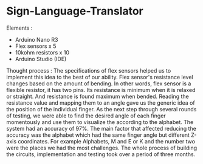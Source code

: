# Sign-Language-Translator
Elements :
- Arduino Nano R3
- Flex sensors x 5
- 10kohm resistors x 10
- Arduino Studio (IDE)

Thought process :
The specifications of flex sensors helped us to implement this idea to the best of our ability.
Flex sensor's resistance level changes based on the amount of bending. In other words, flex sensor is a flexible resistor, it has two pins. Its resistance is minimum when it is relaxed or straight. And resistance is found maximum when bended. Reading the resistance value and mapping them to an angle gave us the generic idea of the position of the individual finger. As the next step through several rounds of testing, we were able to find the desired angle of each finger momentously and use them to visualize the according to the alphabet. The system had an accuracy of 97%. The main factor that affected reducing the accuracy was the alphabet which had the same finger angle but different Z-axis coordinates.
For example Alphabets, M and E or K and the number two were the places we had the most challenges.
The whole process of building the circuits, implementation and testing took over a period of three months.


